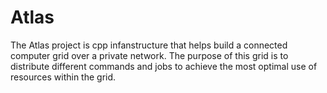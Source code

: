 # Atlas
The Atlas project is cpp infanstructure that helps build a connected computer grid over a private network.
The purpose of this grid is to distribute different commands and jobs to achieve the most optimal use of resources within the grid. 